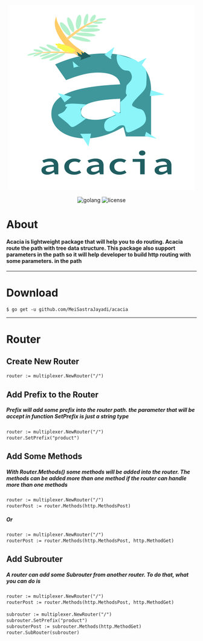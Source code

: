 <div align="center">

![alt text](https://github.com/MeiSastraJayadi/acacia/blob/master/acacia-wordmark.png "Acacia's Logo")

<div id="badges">
  <img src="https://img.shields.io/static/v1?logo=Go&label=Golang&message=Golang%20Package&color=blue" alt="golang"/>
  <img src="https://img.shields.io/github/license/MeiSastraJayadi/acacia" alt="license"/>
</div>

</div>

# About 

#### Acacia is lightweight package that will help you to do routing. Acacia route the path with tree data structure. This package also support parameters in the path so it will help developer to build http routing with some parameters. in the path

--- 

# Download 

```console
$ go get -u github.com/MeiSastraJayadi/acacia

```

----

# Router
## Create New Router
```golang
router := multiplexer.NewRouter("/")
```
## Add Prefix to the Router
##### Prefix will add some prefix into the router path. the parameter that will be accept in function SetPrefix is just a string type
```golang
router := multiplexer.NewRouter("/")
router.SetPrefix("product")
```
## Add Some Methods 
##### With Router.Methods() some methods will be added into the router. The methods can be added more than one method if the router can handle more than one methods
```golang
router := multiplexer.NewRouter("/")
routerPost := router.Methods(http.MethodsPost)
```
##### Or
```golang
router := multiplexer.NewRouter("/")
routerPost := router.Methods(http.MethodsPost, http.MethodGet)
```
## Add Subrouter
##### A router can add some Subrouter from another router. To do that, what you can do is
```golang
router := multiplexer.NewRouter("/")
routerPost := router.Methods(http.MethodsPost, http.MethodGet)

subrouter := multiplexer.NewRouter("/") 
subrouter.SetPrefix("product")
subrouterPost := subrouter.Methods(http.MethodGet)
router.SubRouter(subrouter)
```


